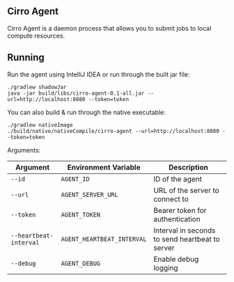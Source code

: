 ## Cirro Agent

Cirro Agent is a daemon process that allows you to submit jobs to local compute resources.


## Running

Run the agent using IntelliJ IDEA or run through the built jar file:

```
./gradlew shadowJar
java -jar build/libs/cirro-agent-0.1-all.jar --url=http://localhost:8080 --token=token
```

You can also build & run through the native executable:

```
./gradlew nativeImage
./build/native/nativeCompile/cirro-agent --url=http://localhost:8080 --token=token
```

Arguments:

| Argument               | Environment Variable       | Description                                     |
|------------------------|----------------------------|-------------------------------------------------|
| `--id`                 | `AGENT_ID`                 | ID of the agent                                 |
| `--url`                | `AGENT_SERVER_URL`         | URL of the server to connect to                 |
| `--token`              | `AGENT_TOKEN`              | Bearer token for authentication                 |
| `--heartbeat-interval` | `AGENT_HEARTBEAT_INTERVAL` | Interval in seconds to send heartbeat to server |
| `--debug`              | `AGENT_DEBUG`              | Enable debug logging                            |
